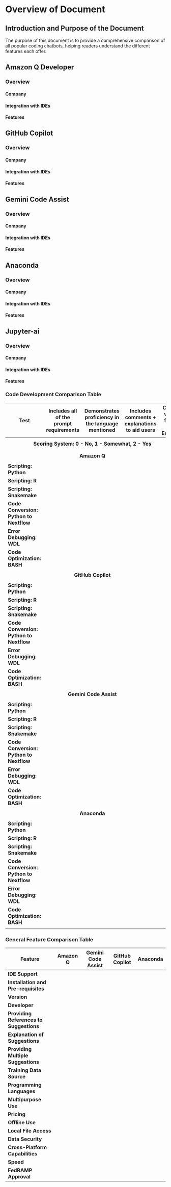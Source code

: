 # Overview of Document

## Introduction and Purpose of the Document

The purpose of this document is to provide a comprehensive comparison of all popular coding chatbots, helping readers understand the different features each offer.

## Amazon Q Developer

### Overview

#### Company

#### Integration with IDEs

#### Features

## GitHub Copilot

### Overview

#### Company

#### Integration with IDEs

#### Features

## Gemini Code Assist

### Overview

#### Company

#### Integration with IDEs

#### Features

## Anaconda

### Overview

#### Company

#### Integration with IDEs

#### Features

## Jupyter-ai

### Overview

#### Company

#### Integration with IDEs

#### Features

### Code Development Comparison Table

| Test                                    | Includes all of the prompt requirements | Demonstrates proficiency in the language mentioned | Includes comments + explanations to aid users | Code was free of Errors |
|----------------------------------|--------------------------------|----------------------------------|-----------------------------------------|-------------------------|
| <tr><td colspan="5" align="center"><strong>Scoring System: 0 - No, 1 - Somewhat, 2 - Yes</strong></td></tr> |
| <tr><td colspan="5" align="center"><strong>Amazon Q</strong></td></tr> |
| **Scripting: Python**                   |                                         |                                                   |                                               |                         |
| **Scripting: R**                        |                                         |                                                   |                                               |                         |
| **Scripting: Snakemake**                |                                         |                                                   |                                               |                         |
| **Code Conversion: Python to Nextflow** |                                         |                                                   |                                               |                         |
| **Error Debugging: WDL**                |                                         |                                                   |                                               |                         |
| **Code Optimization: BASH**             |                                         |                                                   |                                               |                         |
| <tr><td colspan="5" align="center"><strong>GitHub Copilot</strong></td></tr> |
| **Scripting: Python**                   |                                         |                                                   |                                               |                         |
| **Scripting: R**                        |                                         |                                                   |                                               |                         |
| **Scripting: Snakemake**                |                                         |                                                   |                                               |                         |
| **Code Conversion: Python to Nextflow** |                                         |                                                   |                                               |                         |
| **Error Debugging: WDL**                |                                         |                                                   |                                               |                         |
| **Code Optimization: BASH**             |                                         |                                                   |                                               |                         |
| <tr><td colspan="5" align="center"><strong>Gemini Code Assist</strong></td></tr> |
| **Scripting: Python**                   |                                         |                                                   |                                               |                         |
| **Scripting: R**                        |                                         |                                                   |                                               |                         |
| **Scripting: Snakemake**                |                                         |                                                   |                                               |                         |
| **Code Conversion: Python to Nextflow** |                                         |                                                   |                                               |                         |
| **Error Debugging: WDL**                |                                         |                                                   |                                               |                         |
| **Code Optimization: BASH**             |                                         |                                                   |                                               |                         |
| <tr><td colspan="5" align="center"><strong>Anaconda</strong></td></tr> |
| **Scripting: Python**                   |                                         |                                                   |                                               |                         |
| **Scripting: R**                        |                                         |                                                   |                                               |                         |
| **Scripting: Snakemake**                |                                         |                                                   |                                               |                         |
| **Code Conversion: Python to Nextflow** |                                         |                                                   |                                               |                         |
| **Error Debugging: WDL**                |                                         |                                                   |                                               |                         |
| **Code Optimization: BASH**             |                                         |                                                   |                                               |                         |
                                              |                         |
### General Feature Comparison Table

| Feature                                 | Amazon Q | Gemini Code Assist | GitHub Copilot | Anaconda | 
|-----------------------------------------|----------|--------------------|----------------|----------|
| **IDE Support**                         |          |                    |                |          |           
| **Installation and Pre-requisites**     |          |                    |                |          |            
| **Version**                             |          |                    |                |          |            
| **Developer**                           |          |                    |                |          |            
| **Providing References to Suggestions** |          |                    |                |          |            
| **Explanation of Suggestions**          |          |                    |                |          | 
| **Providing Multiple Suggestions**      |          |                    |                |          |
| **Training Data Source**                |          |                    |                |          |            
| **Programming Languages**               |          |                    |                |          | 
| **Multipurpose Use**                    |          |                    |                |          |
| **Pricing**                             |          |                    |                |          | 
| **Offline Use**                         |          |                    |                |          |
| **Local File Access**                   |          |                    |                |          | 
| **Data Security**                       |          |                    |                |          | 
| **Cross-Platform Capabilities**         |          |                    |                |          | 
| **Speed**                               |          |                    |                |          | 
| **FedRAMP Approval**                    |          |                    |                |          |       


